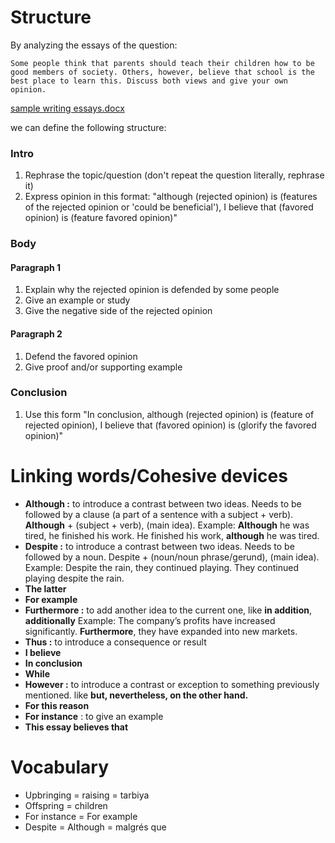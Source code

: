 # Structure
By analyzing the essays of the question: 


	Some people think that parents should teach their children how to be good members of society. Others, however, believe that school is the best place to learn this. Discuss both views and give your own opinion. 
	
[sample writing essays.docx](E:\ELT\IELTS\sample-writing-essays.docx)

	
 we can define the following structure:
### Intro
1. Rephrase the topic/question (don't repeat the question literally, rephrase it)
2. Express opinion in this format: "although (rejected opinion) is (features of the rejected opinion or 'could be beneficial'), I believe that (favored opinion) is (feature favored opinion)"
### Body
#### Paragraph 1 
1. Explain why the rejected opinion is defended by some people  
2. Give an example or study
3. Give the negative side of the rejected opinion
#### Paragraph 2
1. Defend the favored opinion
2. Give proof and/or supporting example
### Conclusion
1. Use this form "In conclusion, although (rejected opinion) is (feature of rejected opinion), I believe that (favored opinion) is (glorify the favored opinion)"

# Linking words/Cohesive devices
- **Although :** to introduce a contrast between two ideas. Needs to be followed by a clause (a part of a sentence with a subject + verb). **Although** + (subject + verb), (main idea). 
  Example: **Although** he was tired, he finished his work.
  He finished his work, **although** he was tired.
- **Despite :** to introduce a contrast between two ideas. Needs to be followed by a noun. Despite + (noun/noun phrase/gerund), (main idea).
  Example: Despite the rain, they continued playing.
  They continued playing despite the rain.
- **The latter**
- **For example**
- **Furthermore :** to add another idea to the current one, like **in addition**, **additionally** 
  Example: The company’s profits have increased significantly. **Furthermore**, they have expanded into new markets.
- **Thus :** to introduce a consequence or result
- **I believe**
- **In conclusion**
- **While**
- **However :** to introduce a contrast or exception to something previously mentioned. like **but, nevertheless, on the other hand.**
- **For this reason**
- **For instance** : to give an example
- **This essay believes that**
# Vocabulary
- Upbringing = raising = tarbiya
- Offspring = children 
- For instance = For example
- Despite = Although = malgrés que
